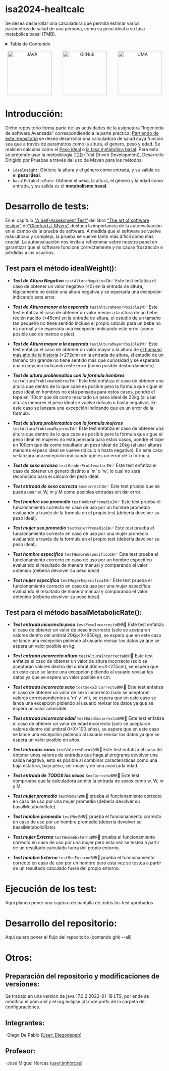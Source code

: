 # isa2024-healtcalc
Se desea desarrollar una calculadora que permita estimar varios parámetros de salud de una persona, como su peso ideal o su tasa metabólica basal (TMB).

<details>
  <summary>Tabla de Contenido</summary>
    <ol>
      <li><a href="#intro">Introducción</a></li>
      <li><a href="#desarrollo">Desarrollo de tests</a></li>
      <li><a href="#test_idealWeight">Test idealWeight</a></li>
      <li><a href="#test_basalMetabolicRate">Test basalMetabolicRate</a></li>
      <li><a href="#ejecucion">Ejecución de los test</a></li>
      <li><a href="#repo">Desarrollo del repositorio</a></li>
      <li><a href="#otros">Autor, Profesor y otros detalles</a></li>
    </ol>
</details>

<p align="center">
  <img src="https://github.com/Diegodepab/isa2024-healthcalc/assets/91531665/5543b1f6-d4d4-40c8-8082-b84dd1e6d7fb" width="140" title="JAVA">
  &nbsp; &nbsp; &nbsp; &nbsp;
  <img src="https://github.com/Diegodepab/isa2024-healthcalc/assets/91531665/d91005d7-e9a4-4e30-a7c6-32468afbca66" width="140" title="GitHub">
  &nbsp; &nbsp; &nbsp; &nbsp;
  <img src="https://github.com/Diegodepab/isa2024-healthcalc/assets/91531665/2501b372-1fb2-46f6-b9a9-c5d67ab42d29" width="140" title="UMA">
</p>

<a name="intro"></a>
# Introducción:
Dicho repositorio forma parte de las actividades de la asignatura "Ingeniería de software Avanzada" correspondiendo a la parte practica, [Partiendo de este repositorio](https://github.com/jmhorcas/isa2024-healthcalc) se desea desarrollar una calculadora de salud cuya función sea que a través de parametros como la altura, el genero, peso y edad. Se realicen calculos como el [Peso ideal](https://www.generali.es/blog/tuasesorsalud/peso-ideal/) o [la tasa metabólica basal](https://www.tuasaude.com/es/tasa-metabolica-basal/). Para esto se pretende usar la metodología [TDD](https://old.chuidiang.org/java/herramientas/test-automaticos/tdd-test-driven-development.php) (Test Driven Development), Desarrollo Dirigido por Pruebas a través del uso de Maven para los métodos: 
* `idealWeight`: Obtiene la altura y el género como entrada, y su salida es el **peso ideal**.
* `basalMetabolicRate`: Obtiene el peso, la altura, el género y la edad como entrada, y su salida es el **metabolismo basal**.

<a name="desarrollo"></a>  
#  Desarrollo de tests:
En el capítulo ["A Self-Assessment Test"](https://informatica.cv.uma.es/pluginfile.php/594116/mod_resource/content/1/Lectura%20-%20A%20Self-Assessment%20Test.pdf) del libro ["The art of software testing"](https://malenezi.github.io/malenezi/SE401/Books/114-the-art-of-software-testing-3-edition.pdf ) de["Glenford J. Myers"](https://en.wikipedia.org/wiki/Glenford_Myers) destaca la importancia de la autoevaluación en el campo de la prueba de software. A medida que el software se vuelve más ubicuo y complejo, la prueba se vuelve tanto más difícil como más crucial. La autoevaluación nos invita a reflexionar sobre nuestro papel en garantizar que el software funcione correctamente y no cause frustración o pérdidas a los usuarios.

<a name="test_idealWeight"></a>
## Test para el método idealWeight():
- ***Test de Altura Negativa*** `testAlturaNegativaIW`:white_check_mark: Este test enfatiza el caso de obtener un valor negativo (<0) en la entrada de altura, lógicamente no existe una altura negativa y se esperaría una excepción indicando este error.
- ***Test de Altura menor a la esperada*** `testAlturaMenorPosibleIW`:white_check_mark: Este test enfatiza el caso de obtener un valor menor a la altura de un bebe recién nacido (<45cm) en la entrada de altura, el estudio de un tamaño tan pequeño no tiene sentido incluso el propio calculo para un bebe no es normal y se esperaría una excepción indicando este error (como posible uso de metros o pies).
- ***Test de Altura mayor a la esperada*** `testAlturaMayorPosibleIW`:white_check_mark: Este test enfatiza el caso de obtener un valor mayor a la altura de [el humano más alto de la historia](https://youtu.be/-_j9IJ9lCxU?si=K7ux-Bw7UV30N75H) (>272cm) en la entrada de altura, el estudio de un tamaño tan grande no tiene sentido más que curiosidad y se esperaría una excepción indicando este error (como posible desbordamiento).
- ***Test de altura problematica con la formula hombres*** `testAlturaProblemaHombresIW`:white_check_mark: Este test enfatiza el caso de obtener una altura que dentro de lo que cabe es posible pero la fórmula que sigue el peso ideal en hombres no está pensada para estos casos, pondré el tope en 110cm que da como resultado un peso ideal de 20kg (al usar alturas menores el peso ideal se vuelve ridículo o hasta negativo). En este caso se lanzara una excepción indicando que es un error de la formula.
- ***Test de altura problematica con la formula mujeres*** `testAlturaProblemaMujeresIW`:white_check_mark: Este test enfatiza el caso de obtener una altura que dentro de lo que cabe es posible pero la fórmula que sigue el peso ideal en mujeres no está pensada para estos casos, pondré el tope en 100cm que da como resultado un peso ideal de 20kg (al usar alturas menores el peso ideal se vuelve ridículo o hasta negativo). En este caso se lanzara una excepción indicando que es un error de la formula.
- ***Test de sexo erroneo*** `testGenderProblematicIW`:white_check_mark: Este test enfatiza el caso de obtener un genero distinto a ‘m’ o ‘w’, lo cual no será reconocido para el calculo del peso ideal.

- ***Test entrada de sexo correcta*** `SexCorrectIW`:white_check_mark: Este test prueba que se pueda usar w, W, m y M como posibles entradas sin dar error.
- ***Test hombre uso promedio*** `testHombrePromedioIW`:white_check_mark: Este test prueba el funcionamiento correcto en caso de uso por un hombre promedio evaluando a través de la formula en el propio test (debería devolver su peso ideal).
- ***Test mujer uso promedio*** `testMujerPromedioIW`:white_check_mark: Este test prueba el funcionamiento correcto en caso de uso por una mujer promedio evaluando a través de la formula en el propio test (debería devolver su peso ideal).
- ***Test hombre especifico*** `testHombreEspecificoIW`:white_check_mark: Este test prueba el funcionamiento correcto en caso de uso por un hombre especifico evaluando el resultado de manera manual y comparando el valor obtenido (debería devolver su peso ideal).
- ***Test mujer especifica*** `testMujerEspecificaIW`:white_check_mark: Este test prueba el funcionamiento correcto en caso de uso por una mujer especifica evaluando el resultado de manera manual y comparando el valor obtenido (debería devolver su peso ideal).

<a name="test_basalMetabolicRate"></a>
## Test para el método basalMetabolicRate():
- ***Test entrada incorrecta peso*** `testPesoIncorrectoBMR`:dart: Este test enfatiza el caso de obtener un valor de peso incorrecto (solo se aceptaran valores dentro del umbral 20kg<X<650kg), se espera que en este caso se lance una excepción pidiendo al usuario revisar los datos ya que se espera un valor posible en kg.
- ***Test entrada incorrecta altura*** `testAlturaIncorrectaBMR`:dart: Este test enfatiza el caso de obtener un valor de altura incorrecto (solo se aceptaran valores dentro del umbral 40cm<X<275cm), se espera que en este caso se lance una excepción pidiendo al usuario revisar los datos ya que se espera un valor posible en cm.
- ***Test entrada incorrecta sexo*** `testSexoIncorrectoBMR`:dart: Este test enfatiza el caso de obtener un valor de sexo incorrecto (solo se aceptaran valores correspondientes a 'm' y 'w'), se espera que en este caso se lance una excepción pidiendo al usuario revisar los datos ya que se espera un valor admisible.
- ***Test entrada incorrecta edad*** `testEdadIncorrectaBMR`:dart: Este test enfatiza el caso de obtener un valor de edad incorrecto (solo se aceptaran valores dentro del umbral 0<X<100 años), se espera que en este caso se lance una excepción pidiendo al usuario revisar los datos ya que se espera un valor posible en años.
- ***Test entradas raras*** `testValoresRarosBMR`:dart: Este test enfatiza el caso de obtener unos valores de entradas que haga al programa devolver una salida negativa, esto es posible al combinar características como una baja estatura, bajo peso, ser mujer y de una avanzada edad.

- ***Test entrada de TODOS los sexos*** `SexCorrectoBMR`:dart: Este test comprueba que la calculadora admite la entrada de sexos como w, W, m y M.
- ***Test mujer promedio*** `testWomanBMR`:dart: prueba el funcionamiento correcto en caso de uso por una mujer promedio (debería devolver su basalMetabolicRate).
- ***Test hombre promedio*** `testMenBMR`:dart: prueba el funcionamiento correcto en caso de uso por un hombre promedio (debería devolver su basalMetabolicRate).
- ***Test mujer Externa*** `testWomanExternaBMR`:dart: prueba el funcionamiento correcto en caso de uso por una mujer pero esta vez se testea a partir de un resultado calculado fuera del propio entorno.
- ***Test hombre Externo*** `testMenExternoBMR`:dart: prueba el funcionamiento correcto en caso de uso por un hombre pero esta vez se testea a partir de un resultado calculado fuera del propio entorno.

<a name="ejecucion"></a>
# Ejecución de los test:
Aqui planeo poner una captura de pantalla de todos los test aprobados

<a name="repo"> </a>
# Desarrollo del repositorio:
Aqui quiero poner el flujo del repositorio (comando gitk --all)

<a name="otros"> </a>
# Otros:
## Preparación del repositorio y modificaciones de versiones:
Se trabajo en una version de java 17.0.2 2022-01-18 LTS, por ende se modifico el pom.xml y el org.eclipse.jdt.core.prefs de la carpeta de configuraciones.
## Integrantes:
-Diego De Pablo ([User: Diegodepab](https://github.com/Diegodepab))
## Profesor:
-José Miguel Horcas ([user:jmhorcas](https://github.com/jmhorcas))
